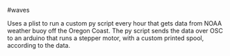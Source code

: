 #waves

Uses a plist to run a custom py script every hour that gets data from NOAA weather buoy off the Oregon Coast. The py script sends the data over OSC to an arduino that runs a stepper motor, with a custom printed spool, according to the data.  
